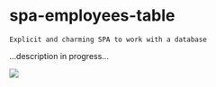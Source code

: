 # spa-employees-table
`Explicit and charming SPA to work with a database`

...description in progress...

![](https://media.giphy.com/media/1XGplPaDnbFfR7xx9L/giphy.gif)
